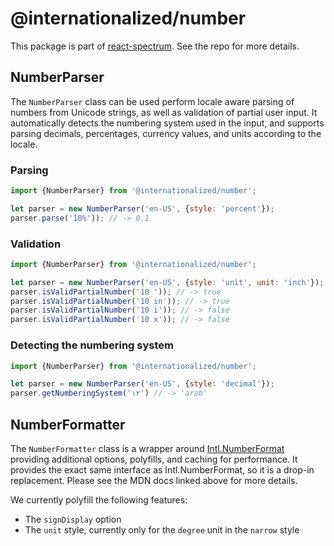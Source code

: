 # @internationalized/number

This package is part of [react-spectrum](https://github.com/adobe/react-spectrum). See the repo for more details.

## NumberParser

The `NumberParser` class can be used perform locale aware parsing of numbers from Unicode strings,
as well as validation of partial user input. It automatically detects the numbering system
used in the input, and supports parsing decimals, percentages, currency values, and units
according to the locale.

### Parsing

```js
import {NumberParser} from '@internationalized/number';

let parser = new NumberParser('en-US', {style: 'percent'});
parser.parse('10%')); // -> 0.1
```

### Validation

```js
import {NumberParser} from '@internationalized/number';

let parser = new NumberParser('en-US', {style: 'unit', unit: 'inch'});
parser.isValidPartialNumber('10 ')); // -> true
parser.isValidPartialNumber('10 in')); // -> true
parser.isValidPartialNumber('10 i')); // -> false
parser.isValidPartialNumber('10 x')); // -> false
```

### Detecting the numbering system

```js
import {NumberParser} from '@internationalized/number';

let parser = new NumberParser('en-US', {style: 'decimal'});
parser.getNumberingSystem('١٢') // -> 'arab'
```

## NumberFormatter

The `NumberFormatter` class is a wrapper around [Intl.NumberFormat](https://developer.mozilla.org/en-US/docs/Web/JavaScript/Reference/Global_Objects/Intl/NumberFormat) providing additional options, polyfills, and caching for performance. It provides the exact same interface as Intl.NumberFormat, so it is a drop-in replacement. Please see the MDN docs linked above for more details.

We currently polyfill the following features:

* The `signDisplay` option
* The `unit` style, currently only for the `degree` unit in the `narrow` style
